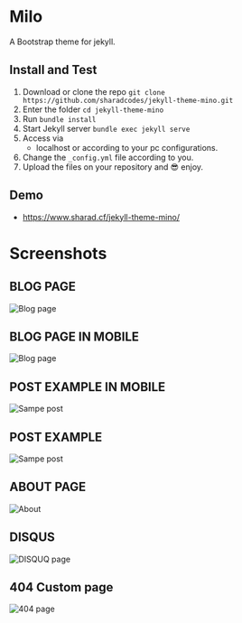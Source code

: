 # Milo
A Bootstrap theme for jekyll.

## Install and Test

1. Download or clone the repo
   `git clone https://github.com/sharadcodes/jekyll-theme-mino.git`
2. Enter the folder
   `cd jekyll-theme-mino`
3. Run
   `bundle install`
4. Start Jekyll server
   `bundle exec jekyll serve`
5. Access via
   * localhost or according to your pc configurations.
6. Change the `_config.yml` file according to you.
7. Upload the files on your repository and :sunglasses: enjoy.

## Demo

- https://www.sharad.cf/jekyll-theme-mino/

# Screenshots

## BLOG PAGE
![Blog page](https://github.com/sharadcodes/jekyll-theme-mino/raw/master/screenshots/1.png)
## BLOG PAGE IN MOBILE
![Blog page](https://github.com/sharadcodes/jekyll-theme-mino/raw/master/screenshots/2.png)
## POST EXAMPLE IN MOBILE
![Sampe post](https://github.com/sharadcodes/jekyll-theme-mino/raw/master/screenshots/3.png)
## POST EXAMPLE
![Sampe post](https://github.com/sharadcodes/jekyll-theme-mino/raw/master/screenshots/4.png)
## ABOUT PAGE
![About](https://github.com/sharadcodes/jekyll-theme-mino/raw/master/screenshots/5.png)
## DISQUS
![DISQUQ page](https://github.com/sharadcodes/jekyll-theme-mino/raw/master/screenshots/6.png)
## 404 Custom page
![404 page](https://github.com/sharadcodes/jekyll-theme-mino/raw/master/screenshots/6.png)
